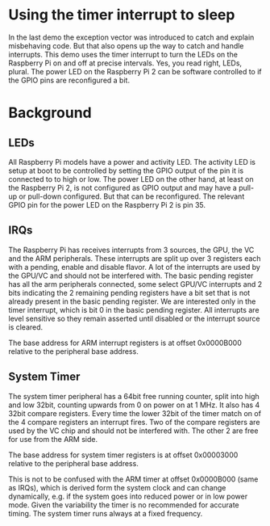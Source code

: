 Using the timer interrupt to sleep
==================================

In the last demo the exception vector was introduced to catch and
explain misbehaving code. But that also opens up the way to catch and
handle interrupts. This demo uses the timer interrupt to turn the LEDs
on the Raspberry Pi on and off at precise intervals. Yes, you read
right, LEDs, plural. The power LED on the Raspberry Pi 2 can be
software controlled to if the GPIO pins are reconfigured a bit.

Background
==========

LEDs
----

All Raspberry Pi models have a power and activity LED. The activity
LED is setup at boot to be controlled by setting the GPIO output of
the pin it is connected to to high or low. The power LED on the other
hand, at least on the Raspberry Pi 2, is not configured as GPIO output
and may have a pull-up or pull-down configured. But that can be
reconfigured. The relevant GPIO pin for the power LED on the Raspberry
Pi 2 is pin 35.

IRQs
----

The Raspberry Pi has receives interrupts from 3 sources, the GPU, the
VC and the ARM peripherals. These interrupts are split up over 3
registers each with a pending, enable and disable flavor. A lot of
the interrupts are used by the GPU/VC and should not be interfered
with. The basic pending register has all the arm peripherals
connected, some select GPU/VC interrupts and 2 bits indicating the 2
remaining pending registers have a bit set that is not already present
in the basic pending register. We are interested only in the timer
interrupt, which is bit 0 in the basic pending register. All
interrupts are level sensitive so they remain asserted until disabled
or the interrupt source is cleared.

The base address for ARM interrupt registers is at offset 0x0000B000
relative to the peripheral base address.

System Timer
------------

The system timer peripheral has a 64bit free running counter, split
into high and low 32bit, counting upwards from 0 on power on at 1
MHz. It also has 4 32bit compare registers. Every time the lower 32bit
of the timer match on of the 4 compare registers an interrupt
fires. Two of the compare registers are used by the VC chip and should
not be interfered with. The other 2 are free for use from the ARM
side.

The base address for system timer registers is at offset 0x00003000
relative to the peripheral base address.

This is not to be confused with the ARM timer at offset 0x0000B000
(same as IRQs), which is derived form the system clock and can change
dynamically, e.g. if the system goes into reduced power or in low
power mode. Given the variability the timer is no recommended for
accurate timing. The system timer runs always at a fixed frequency.

